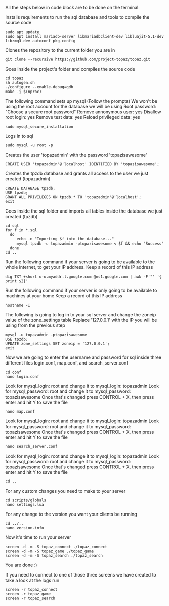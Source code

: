 All the steps below in code block are to be done on the terminal:

Installs requirements to run the sql database and tools to compile the source code
```
sudo apt update
sudo apt install mariadb-server libmariadbclient-dev libluajit-5.1-dev libzmq3-dev autoconf pkg-config
```

Clones the repository to the current folder you are in
```
git clone --recursive https://github.com/project-topaz/topaz.git
```

Goes inside the project's folder and compiles the source code
```
cd topaz
sh autogen.sh
./configure --enable-debug=gdb
make -j $(nproc)
```

The following command sets up mysql (Follow the prompts)
We won't be using the root account for the database we will be using
Root password: "Choose a secure root password"
Remove annonymous user: yes
Disallow root login: yes
Remove test data: yes
Reload privileged data: yes
```
sudo mysql_secure_installation
```

Logs in to sql
```
sudo mysql -u root -p
```

Creates the user 'topazadmin' with the password 'topazisawesome'
```
CREATE USER 'topazadmin'@'localhost' IDENTIFIED BY 'topazisawesome';
```

Creates the tpzdb database and grants all access to the user we just created (topazadmin)
```
CREATE DATABASE tpzdb;
USE tpzdb;
GRANT ALL PRIVILEGES ON tpzdb.* TO 'topazadmin'@'localhost';
exit
```

Goes inside the sql folder and imports all tables inside the database we just created (tpzdb)
```
cd sql
for f in *.sql
  do
     echo -n "Importing $f into the database..."
     mysql tpzdb -u topazadmin -ptopazisawesome < $f && echo "Success"      
  done
cd ..
```

Run the following command if your server is going to be available to the whole internet, to get your IP address.
Keep a record of this IP address
```
dig TXT +short o-o.myaddr.l.google.com @ns1.google.com | awk -F'"' '{ print $2}'
```

Run the following command if your server is only going to be available to machines at your home
Keep a record of this IP address
```
hostname -I
```

The following is going to log in to your sql server and change the zoneip value of the zone_settings table
Replace '127.0.0.1' with the IP you will be using from the previous step
```
mysql -u topazadmin -ptopazisawesome
USE tpzdb;
UPDATE zone_settings SET zoneip = '127.0.0.1'; 
exit
```

Now we are going to enter the username and password for sql inside three different files login.conf, map.conf, and search_server.conf
```
cd conf
nano login.conf
```
Look for mysql_login: root and change it to mysql_login: topazadmin
Look for mysql_password: root and change it to mysql_password: topazisawesome
Once that's changed press CONTROL + X, then press enter and hit Y to save the file
```
nano map.conf
```
Look for mysql_login: root and change it to mysql_login: topazadmin
Look for mysql_password: root and change it to mysql_password: topazisawesome
Once that's changed press CONTROL + X, then press enter and hit Y to save the file
```
nano search_server.conf
```
Look for mysql_login: root and change it to mysql_login: topazadmin
Look for mysql_password: root and change it to mysql_password: topazisawesome
Once that's changed press CONTROL + X, then press enter and hit Y to save the file
```
cd ..
```

For any custom changes you need to make to your server
```
cd scripts/globals
nano settings.lua
```

For any change to the version you want your clients be running
```
cd ../..
nano version.info
```

Now it's time to run your server
```
screen -d -m -S topaz_connect ./topaz_connect
screen -d -m -S topaz_game ./topaz_game
screen -d -m -S topaz_search ./topaz_search
```

You are done :)

If you need to connect to one of those three screens we have created to take a look at the logs run
```
screen -r topaz_connect
screen -r topaz_game
screen -r topaz_search
```